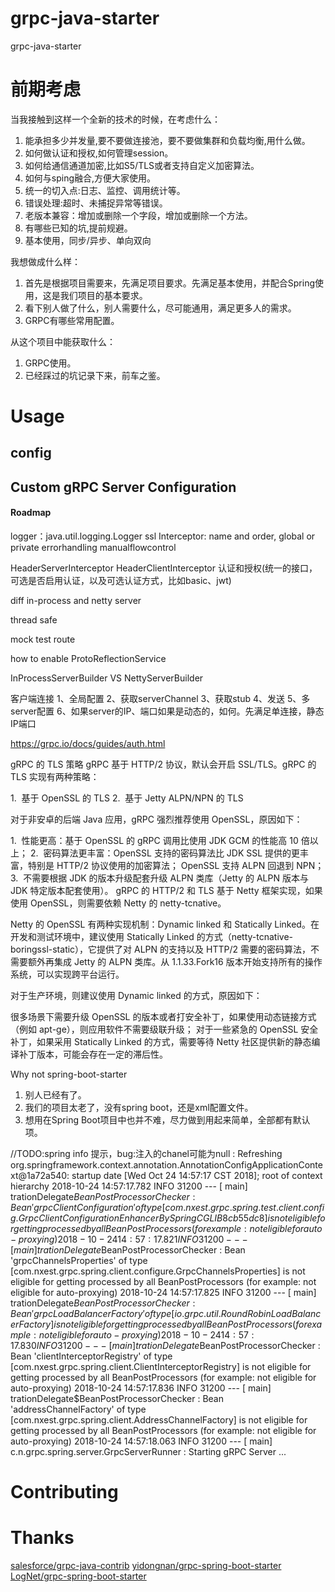 # grpc-java-starter
grpc-java-starter

# 前期考虑
当我接触到这样一个全新的技术的时候，在考虑什么：
1. 能承担多少并发量,要不要做连接池，要不要做集群和负载均衡,用什么做。
2. 如何做认证和授权,如何管理session。
3. 如何给通信通道加密,比如S5/TLS或者支持自定义加密算法。
4. 如何与sping融合,方便大家使用。
5. 统一的切入点:日志、监控、调用统计等。
6. 错误处理:超时、未捕捉异常等错误。
7. 老版本兼容：增加或删除一个字段，增加或删除一个方法。
8. 有哪些已知的坑,提前规避。
9. 基本使用，同步/异步、单向双向

我想做成什么样：
1. 首先是根据项目需要来，先满足项目要求。先满足基本使用，并配合Spring使用，这是我们项目的基本要求。
2. 看下别人做了什么，别人需要什么，尽可能通用，满足更多人的需求。
3. GRPC有哪些常用配置。

从这个项目中能获取什么：
1. GRPC使用。
2. 已经踩过的坑记录下来，前车之鉴。


# Usage

## config
## Custom gRPC Server Configuration

#### Roadmap

logger：java.util.logging.Logger
ssl
Interceptor: name and order, global or private
errorhandling
manualflowcontrol

HeaderServerInterceptor
HeaderClientInterceptor
认证和授权(统一的接口，可选是否启用认证，以及可选认证方式，比如basic、jwt)

diff in-process and netty server

thread safe

mock test route

how to enable ProtoReflectionService

InProcessServerBuilder VS NettyServerBuilder


客户端连接
1、全局配置
2、获取serverChannel
3、获取stub
4、发送
5、多server配置
6、如果server的IP、端口如果是动态的，如何。先满足单连接，静态IP端口


https://grpc.io/docs/guides/auth.html

gRPC 的 TLS 策略
gRPC 基于 HTTP/2 协议，默认会开启 SSL/TLS。gRPC 的 TLS 实现有两种策略：

1.  基于 OpenSSL 的 TLS
2.  基于 Jetty ALPN/NPN 的 TLS

对于非安卓的后端 Java 应用，gRPC 强烈推荐使用 OpenSSL，原因如下：

1.  性能更高：基于 OpenSSL 的 gRPC 调用比使用 JDK GCM 的性能高 10 倍以上；
2.  密码算法更丰富：OpenSSL 支持的密码算法比 JDK SSL 提供的更丰富，特别是 HTTP/2 协议使用的加密算法；
OpenSSL 支持 ALPN 回退到 NPN；
3.  不需要根据 JDK 的版本升级配套升级 ALPN 类库（Jetty 的 ALPN 版本与 JDK 特定版本配套使用）。
gRPC 的 HTTP/2 和 TLS 基于 Netty 框架实现，如果使用 OpenSSL，则需要依赖 Netty 的 netty-tcnative。


Netty 的 OpenSSL 有两种实现机制：Dynamic linked 和 Statically Linked。在开发和测试环境中，建议使用 Statically Linked 的方式（netty-tcnative-boringssl-static），它提供了对 ALPN 的支持以及 HTTP/2 需要的密码算法，不需要额外再集成 Jetty 的 ALPN 类库。从 1.1.33.Fork16 版本开始支持所有的操作系统，可以实现跨平台运行。

对于生产环境，则建议使用 Dynamic linked 的方式，原因如下：

很多场景下需要升级 OpenSSL 的版本或者打安全补丁，如果使用动态链接方式（例如 apt-ge），则应用软件不需要级联升级；
对于一些紧急的 OpenSSL 安全补丁，如果采用 Statically Linked 的方式，需要等待 Netty 社区提供新的静态编译补丁版本，可能会存在一定的滞后性。



Why not spring-boot-starter
1. 别人已经有了。
2. 我们的项目太老了，没有spring boot，还是xml配置文件。
3. 想用在Spring Boot项目中也并不难，尽力做到用起来简单，全部都有默认项。


//TODO:spring info 提示，bug:注入的chanel可能为null
 : Refreshing org.springframework.context.annotation.AnnotationConfigApplicationContext@1a72a540: startup date [Wed Oct 24 14:57:17 CST 2018]; root of context hierarchy
2018-10-24 14:57:17.782  INFO 31200 --- [           main] trationDelegate$BeanPostProcessorChecker : Bean 'grpcClientConfiguration' of type [com.nxest.grpc.spring.test.client.config.GrpcClientConfiguration$$EnhancerBySpringCGLIB$$8cb55dc8] is not eligible for getting processed by all BeanPostProcessors (for example: not eligible for auto-proxying)
2018-10-24 14:57:17.821  INFO 31200 --- [           main] trationDelegate$BeanPostProcessorChecker : Bean 'grpcChannelsProperties' of type [com.nxest.grpc.spring.client.configure.GrpcChannelsProperties] is not eligible for getting processed by all BeanPostProcessors (for example: not eligible for auto-proxying)
2018-10-24 14:57:17.825  INFO 31200 --- [           main] trationDelegate$BeanPostProcessorChecker : Bean 'grpcLoadBalancerFactory' of type [io.grpc.util.RoundRobinLoadBalancerFactory] is not eligible for getting processed by all BeanPostProcessors (for example: not eligible for auto-proxying)
2018-10-24 14:57:17.830  INFO 31200 --- [           main] trationDelegate$BeanPostProcessorChecker : Bean 'clientInterceptorRegistry' of type [com.nxest.grpc.spring.client.ClientInterceptorRegistry] is not eligible for getting processed by all BeanPostProcessors (for example: not eligible for auto-proxying)
2018-10-24 14:57:17.836  INFO 31200 --- [           main] trationDelegate$BeanPostProcessorChecker : Bean 'addressChannelFactory' of type [com.nxest.grpc.spring.client.AddressChannelFactory] is not eligible for getting processed by all BeanPostProcessors (for example: not eligible for auto-proxying)
2018-10-24 14:57:18.063  INFO 31200 --- [           main] c.n.grpc.spring.server.GrpcServerRunner  : Starting gRPC Server ...


# Contributing

# Thanks

[salesforce/grpc-java-contrib](https://github.com/salesforce/grpc-java-contrib)
[yidongnan/grpc-spring-boot-starter](https://github.com/yidongnan/grpc-spring-boot-starter)
[LogNet/grpc-spring-boot-starter](https://github.com/LogNet/grpc-spring-boot-starter)
